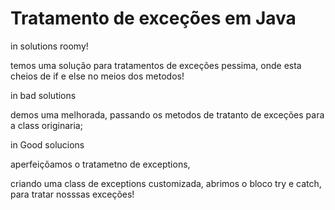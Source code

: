 # Tratamento de exceções em Java

in solutions roomy!

temos uma solução para tratamentos de exceções pessima, onde esta cheios de if e else no meios dos metodos!

in bad solutions

demos uma melhorada, passando os metodos de tratanto de exceções para a class originaria;

in Good solucions 

aperfeiçõamos o tratametno de exceptions,

criando uma class de exceptions customizada, abrimos o bloco try e catch, para tratar nosssas exceções!
